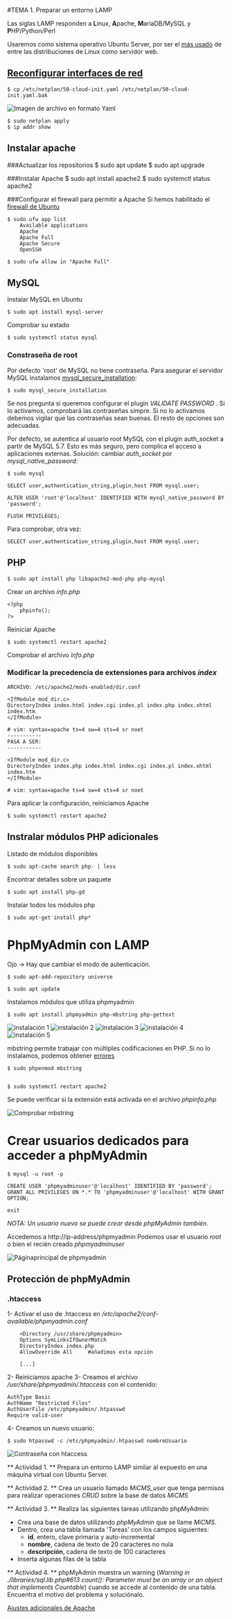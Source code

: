  
#TEMA 1. Preparar un entorno LAMP

Las siglas LAMP responden a **L**inux, **A**pache, **M**ariaDB/MySQL y **P**HP/Python/Perl

Usaremos como sistema operativo Ubuntu Server, por ser el [más usado](https://w3techs.com/technologies/details/os-linux/all/all) de entre las distribuciones de Linux como servidor web.

## [Reconfigurar interfaces de red](https://www.ostechnix.com/how-to-configure-ip-address-in-ubuntu-18-04-lts/)

	$ cp /etc/netplan/50-cloud-init.yaml /etc/netplan/50-cloud-init.yaml.bak
	

![Imagen de archivo en formato Yaml](https://www.ostechnix.com/wp-content/uploads/2018/11/configure-static-ip-1024x537.png)

	$ sudo netplan apply
	$ ip addr show

## Instalar apache

###Actualizar los repositorios
	$ sudo apt update
	$ sudo apt upgrade
	
###Instalar Apache
	$ sudo apt install apache2
	$ sudo systemctl status apache2

###Configurar el firewall para permitir a Apache
Si  hemos habilitado el [firewall de Ubuntu](docs/firewall.md)

	$ sudo ufw app list
		Available applications
		Apache
		Apache Full
		Apache Secure
		OpenSSH
		
	$ sudo ufw allow in "Apache Full"

## MySQL

Instalar MySQL en Ubuntu

	$ sudo apt install mysql-server
	
Comprobar su estado

	$ sudo systemctl status mysql
	
### Constraseña de root

Por defecto 'root' de MySQL no tiene contraseña. Para asegurar el servidor MySQL instalamos [mysql_secure_installation](https://dev.mysql.com/doc/refman/5.7/en/mysql-secure-installation.html):
	
	$ sudo mysql_secure_installation
		
Se nos pregunta si queremos configurar el plugin *VALIDATE PASSWORD* . Si lo activamos, comprobará las contraseñas simpre. Si no lo activamos debemos vigilar que las contraseñas sean buenas. El resto de opciones son adecuadas.

Por defecto, se autentica al usuario root MySQL con el plugin auth_socket a partir de MySQL 5.7. Esto es más seguro, pero complica el acceso a aplicaciones externas. Solución: cambiar *auth_socket* por *mysql_native_password*:

	$ sudo mysql
	
	SELECT user,authentication_string,plugin,host FROM mysql.user;
	
	ALTER USER 'root'@'localhost' IDENTIFIED WITH mysql_native_password BY 'password';
		
	FLUSH PRIVILEGES;

Para comprobar, otra vez:

	SELECT user,authentication_string,plugin,host FROM mysql.user;
	
## PHP

	$ sudo apt install php libapache2-mod-php php-mysql
	
Crear un archivo *info.php*

	<?php
		phpinfo();
	?>
	
Reiniciar Apache

	$ sudo systemctl restart apache2
	
Comprobar el archivo *info.php*

### Modificar la precedencia de extensiones para archivos *index*

	ARCHIVO: /etc/apache2/mods-enabled/dir.conf
	
	<IfModule mod_dir.c>
	DirectoryIndex index.html index.cgi index.pl index.php index.xhtml index.htm
	</IfModule>

	# vim: syntax=apache ts=4 sw=4 sts=4 sr noet
	-----------
	PASA A SER:
	-----------
	
	<IfModule mod_dir.c>
	DirectoryIndex index.php index.html index.cgi index.pl index.xhtml index.htm
	</IfModule>

	# vim: syntax=apache ts=4 sw=4 sts=4 sr noet
		
Para aplicar la configuración, reiniciamos Apache

	$ sudo systemctl restart apache2

## Instralar módulos PHP adicionales

Listado de módulos disponibles

	$ sudo apt-cache search php- | less
	
Encontrar detalles sobre un paquete

	$ sudo apt install php-gd
	
Instalar todos los módulos php
	
	$ sudo apt-get install php*
	
# PhpMyAdmin con LAMP

Ojo -> Hay que cambiar el modo de autenticación.

	$ sudo apt-add-repository universe
	
	$ sudo apt update
	
Instalamos módulos que utiliza phpmyadmin
	
	$ sudo apt install phpmyadmin php-mbstring php-gettext
	
![instalación 1](https://www.ostechnix.com/wp-content/uploads/2019/02/phpmyadmin-1.png)
![instalación 2](https://www.ostechnix.com/wp-content/uploads/2019/02/phpmyadmin-2.png)
![instalación 3](https://www.ostechnix.com/wp-content/uploads/2019/02/phpmyadmin-3.png)
![instalación 4](https://www.ostechnix.com/wp-content/uploads/2019/02/phpmyadmin-4.png)
![instalación 5](https://www.ostechnix.com/wp-content/uploads/2019/02/phpmyadmin-5.png)

mbstring permite trabajar con múltiples codificaciones en PHP. Si no lo instalamos, podemos obtener [errores](https://stackoverflow.com/questions/18599406/phpmyadmin-mbstring-error/36981831)

	$ sudo phpenmod mbstring
	
	
	$ sudo systemctl restart apache2
	
Se puede verificar si la extensión está activada en el archivo *phpinfo.php*

![Comprobar mbstring](https://www.ostechnix.com/wp-content/uploads/2019/02/php-mbstring.png)
	
# Crear usuarios dedicados para acceder a phpMyAdmin

	$ mysql -u root -p
	
	CREATE USER 'phpmyadminuser'@'localhost' IDENTIFIED BY 'password';
	GRANT ALL PRIVILEGES ON *.* TO 'phpmyadminuser'@'localhost' WITH GRANT OPTION;
	
	exit

*NOTA: Un usuario  nuevo se puede crear desde phpMyAdmin también.*

Accedemos a http://ip-address/phpmyadmin
Podemos usar el usuario  *root* o bien el recién creado *phpmyadminuser*

![Páginaprincipal de phpmyadmin](https://www.ostechnix.com/wp-content/uploads/2019/02/phpmyadmin-8.png)
	
## Protección de phpMyAdmin
		
### .htaccess
1- Activar el uso de .htaccess en  */etc/apache2/conf-available/phpmyadmin.conf*

```
	<Directory /usr/share/phpmyadmin>
	Options SymLinksIfOwnerMatch
	DirectoryIndex index.php
	AllowOverride All     #añadimos esta opción

	[...]
```
2- Reiniciamos apache
3- Creamos el archivo */usr/share/phpmyadmin/.htaccess* con el contenido:

	AuthType Basic
	AuthName "Restricted Files"
	AuthUserFile /etc/phpmyadmin/.htpasswd
	Require valid-user

4- Creamos un nuevo usuario:
	
	$ sudo htpasswd -c /etc/phpmyadmin/.htpasswd nombreUsuario
	
![Contraseña con htaccess](https://www.ostechnix.com/wp-content/uploads/2019/02/phpmyadmin-10-1024x334.png)

** Actividad 1. ** Prepara un entorno LAMP similar al expuesto en una máquina virtual con Ubuntu Server.

** Actividad 2. ** Crea un usuario llamado *MiCMS_user* que tenga permisos para realizar operaciones *CRUD* sobre la base de datos *MiCMS*

** Actividad 3. ** Realiza las siguientes tareas utilizando phpMyAdmin:

- Crea una base de datos utilizando *phpMyAdmin* que se llame *MiCMS*. 
- Dentro, crea una tabla llamada 'Tareas' con los campos siguientes:
	- **id**, entero, clave primaria y auto-incremental
	- **nombre**, cadena de texto de 20 caracteres no nula
	- **descripción**, cadena de texto de 100 caracteres
- Inserta algunas filas de la tabla
	
** Actividad 4. ** phpMyAdmin muestra un warning (*Warning in ./libraries/sql.lib.php#613 count(): Parameter must be an array or an object that implements Countable*) cuando se accede al contenido de una tabla. Encuentra el motivo del problema y soluciónalo.

[Ajustes adicionales de Apache](docs/Ajustes_Apache.md)
